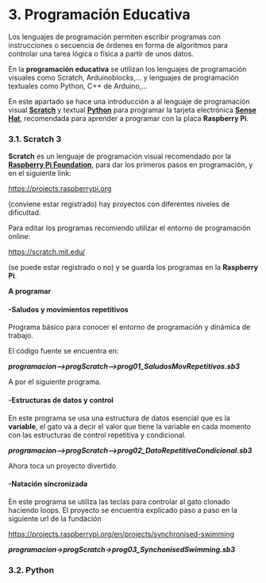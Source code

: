 # **3. Programación Educativa**

Los lenguajes de programación permiten escribir programas con instrucciones o secuencia de órdenes en forma de algoritmos para controlar una tarea lógica o física a partir de unos datos.

En la **programación educativa** se utilizan los lenguajes de programación visuales como Scratch, Arduinoblocks,... y lenguajes de programación textuales como Python, C++ de Arduino,...

En este apartado se hace una introducción a al lenguaje de programación visual [**Scratch**](https://scratch.mit.edu/) y textual [**Python**](https://www.python.org/) para programar la tarjeta electrónica [**Sense Hat**](https://www.raspberrypi.com/documentation/accessories/sense-hat.html), recomendada para aprender a programar con la placa **Raspberry Pi**.

### **3.1. Scratch 3**

**Scratch** es un lenguaje de programación visual recomendado por la [**Raspberry Pi Foundation**](https://www.raspberrypi.org/), para dar los primeros pasos en programación, y en el siguiente link: 

https://projects.raspberrypi.org 

(conviene estar registrado) hay proyectos con diferentes niveles de dificultad.

Para editar los programas recomiendo utilizar el entorno de programación online: 

https://scratch.mit.edu/ 

(se puede estar registrado o no) y se guarda los programas en la **Raspberry Pi**.

**A programar**

#### **-Saludos y movimientos repetitivos**
Programa básico para conocer el entorno de programación y dinámica de trabajo.

El código fuente se encuentra en:

 ***programacion-->progScratch-->prog01_SaludosMovRepetitivos.sb3***

A por el siguiente programa.

#### **-Estructuras de datos y control**
En este programa se usa una estructura de datos esencial que es la **variable**, el gato va a decir el valor que tiene la variable en cada momento con las estructuras de control repetitiva y condicional.

***programacion-->progScratch-->prog02_DatoRepetitivaCondicional.sb3***

Ahora toca un proyecto divertido

#### **-Natación sincronizada**
En este programa se utiliza las teclas para controlar al gato clonado haciendo loops. El proyecto se encuentra explicado paso a paso en la siguiente url de la fundación

https://projects.raspberrypi.org/en/projects/synchronised-swimming

***programacion→progScratch→prog03_SynchonisedSwimming.sb3***

### **3.2. Python**